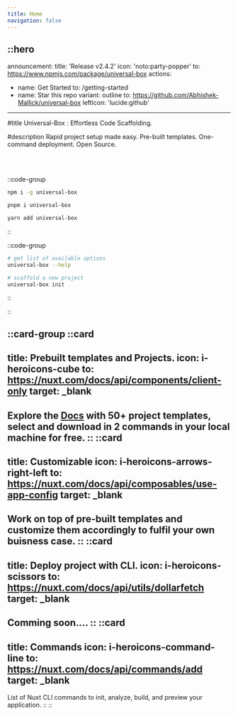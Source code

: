 ```yaml
---
title: Home
navigation: false
---
```


::hero
---
announcement:
  title: 'Release v2.4.2'
  icon: 'noto:party-popper'
  to: https://www.npmjs.com/package/universal-box
actions:
  - name: Get Started
    to: /getting-started
  - name: Star this repo
    variant: outline
    to: https://github.com/Abhishek-Mallick/universal-box
    leftIcon: 'lucide:github'
---

#title
Universal-Box : Effortless Code Scaffolding.

#description
Rapid project setup made easy.
Pre-built templates. One-command deployment. Open Source.

<br></br>

::code-group
  ```bash [npm]
  npm i -g universal-box
  ```

  ```bash [pnpm]
  pnpm i universal-box
  ```

  ```bash [yarn]
  yarn add universal-box
  ```
::

::code-group
  ```bash [Terminal]
  # get list of available options
universal-box --help

# scaffold a new project
universal-box init
  ``` 
::

::

::card-group
  ::card
  ---
  title: Prebuilt templates and Projects.
  icon: i-heroicons-cube
  to: https://nuxt.com/docs/api/components/client-only
  target: _blank
  ---
  Explore the [Docs](https://universal-box.co/templates) with 50+ project templates, select and download in 2 commands in your local machine for free.
  ::
  ::card
  ---
  title: Customizable
  icon: i-heroicons-arrows-right-left
  to: https://nuxt.com/docs/api/composables/use-app-config
  target: _blank
  ---
  Work on top of pre-built templates and customize them accordingly to fulfil your own buisness case.
  ::
  ::card
  ---
  title: Deploy project with CLI.
  icon: i-heroicons-scissors
  to: https://nuxt.com/docs/api/utils/dollarfetch
  target: _blank
  ---
  Comming soon....
  ::
  ::card
  ---
  title: Commands
  icon: i-heroicons-command-line
  to: https://nuxt.com/docs/api/commands/add
  target: _blank
  ---
  List of Nuxt CLI commands to init, analyze, build, and preview your application.
  ::
::

<!-- ::accordion{default-value="first-item" collapsible}
  ::accordion-item{value="first-item"}
  #title
  Is it accessible?

  #content
  Yes. It adheres to the WAI-ARIA design pattern.
  ::
  ::accordion-item
  #title
  Is it unstyled?

  #content
  Yes. It's unstyled by default, giving you freedom over the look and feel.
  ::
  :accordion-item{title="Can it be animated?" content="Yes! You can use the transition prop to configure the animation."}
:: -->

